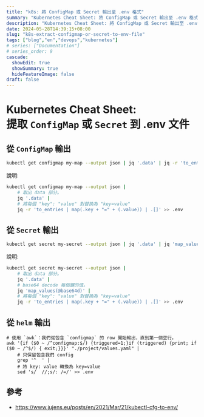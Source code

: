 ```yaml
---
title: "k8s: 將 ConfigMap 或 Secret 輸出至 .env 格式"
summary: "Kubernetes Cheat Sheet: 將 ConfigMap 或 Secret 輸出至 .env 格式"
description: "Kubernetes Cheat Sheet: 將 ConfigMap 或 Secret 輸出至 .env 格式"
date: 2024-05-28T14:39:15+08:00
slug: "k8s-extract-configmap-or-secret-to-env-file"
tags: ["blog","en","devops","kubernetes"]
# series: ["Documentation"]
# series_order: 9
cascade:
  showEdit: true
  showSummary: true
  hideFeatureImage: false
draft: false
---
```


# Kubernetes Cheat Sheet: <br> 提取 `ConfigMap` 或 `Secret` 到 .env 文件

## 從 `ConfigMap` 輸出

```bash
kubectl get configmap my-map --output json | jq '.data' | jq -r 'to_entries | map(.key + "=" + (.value)) | .[]' >> .env
```

說明:
```bash
kubectl get configmap my-map --output json |
    # 取出 data 部分。
    jq '.data' |
    # 將每個 "key": "value" 對替換為 "key=value"
    jq -r 'to_entries | map(.key + "=" + (.value)) | .[]' >> .env
```

## 從 `Secret` 輸出

```bash
kubectl get secret my-secret --output json | jq '.data' | jq 'map_values(@base64d)' | jq -r 'to_entries | map(.key + "=" + (.value)) | .[]' >> .env
```

說明:
```bash
kubectl get secret my-secret --output json |
    # 取出 data 部分。
    jq '.data' |
    # base64 decode 每個鍵的值。
    jq 'map_values(@base64d)' |
    # 將每個 "key": "value" 對替換為 "key=value"
    jq -r 'to_entries | map(.key + "=" + (.value)) | .[]' >> .env
```

## 從 `helm` 輸出

```
# 使用 `awk`：我們從包含 `configmap` 的 row 開始輸出，直到第一個空行。
awk '{if ($0 ~ /^configmap:$/) {triggered=1;}if (triggered) {print; if ($0 ~ /^$/) { exit;}}}' "./project/values.yaml" |
    # 只保留包含我們 config
    grep '^  ' |
    # 將 key: value 轉換為 key=value
    sed 's/  //;s/: /=/' >> .env
```

## 參考
- https://www.jujens.eu/posts/en/2021/Mar/21/kubectl-cfg-to-env/